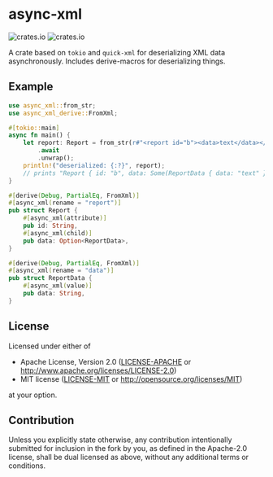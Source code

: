 # async-xml

![crates.io](https://img.shields.io/crates/v/async-xml)
![crates.io](https://img.shields.io/docsrs/async-xml)

A crate based on `tokio` and `quick-xml` for deserializing XML data asynchronously. Includes derive-macros for deserializing things.

## Example

```rust
use async_xml::from_str;
use async_xml_derive::FromXml;

#[tokio::main]
async fn main() {
    let report: Report = from_str(r#"<report id="b"><data>text</data></report>"#)
        .await
        .unwrap();
    println!("deserialized: {:?}", report);
	// prints "Report { id: "b", data: Some(ReportData { data: "text" }) }"
}

#[derive(Debug, PartialEq, FromXml)]
#[async_xml(rename = "report")]
pub struct Report {
    #[async_xml(attribute)]
    pub id: String,
    #[async_xml(child)]
    pub data: Option<ReportData>,
}

#[derive(Debug, PartialEq, FromXml)]
#[async_xml(rename = "data")]
pub struct ReportData {
    #[async_xml(value)]
    pub data: String,
}
```

## License

Licensed under either of

* Apache License, Version 2.0
  ([LICENSE-APACHE](LICENSE-Apache-2.0) or http://www.apache.org/licenses/LICENSE-2.0)
* MIT license
  ([LICENSE-MIT](LICENSE-MIT) or http://opensource.org/licenses/MIT)

at your option.

## Contribution

Unless you explicitly state otherwise, any contribution intentionally submitted  for inclusion in the fork by you, as defined in the Apache-2.0 license, shall be dual licensed as above, without any additional terms or conditions.
